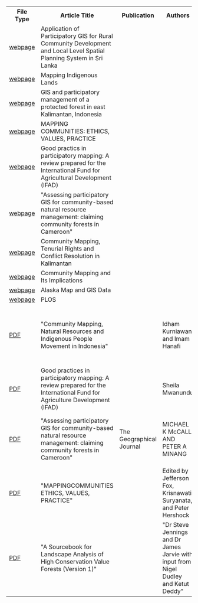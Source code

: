 <table>																																
		<tr><th>		File Type				</th><th>	Article Title	</th><th>	Publication	</th><th>	Authors	</th><th>	Institutions	</th><th>	Year	</th><th>	Month	</th><th>	Day	</th></tr>											
		<tr><td>	<a href = "	http://www.gisdevelopment.net/application/lis/rural/srilanka.htm	">	webpage	</a>	</td><td>	Application of Participatory GIS for Rural Community Development and Local Level Spatial Planning System in Sri Lanka	</td><td>		</td><td>		</td><td>		</td><td>		</td><td>		</td><td>		</td></tr>											
		<tr><td>	<a href = "	http://pgis-tk.cta.int/m07/docs/M07U02_handout_mapping_indigenous_lands_article.pdf	">	webpage	</a>	</td><td>	Mapping Indigenous Lands 	</td><td>		</td><td>		</td><td>		</td><td>		</td><td>		</td><td>		</td></tr>											
		<tr><td>	<a href = "	http://www.gisdevelopment.net/proceedings/gisdeco/sessions/cravenpf.htm	">	webpage	</a>	</td><td>	GIS and participatory management of a protected forest in east Kalimantan, Indonesia	</td><td>		</td><td>		</td><td>		</td><td>		</td><td>		</td><td>		</td></tr>											
		<tr><td>	<a href = "	http://scholarspace.manoa.hawaii.edu/bitstream/handle/10125/2480/FoxHershockMappingCommunities.pdf	">	webpage	</a>	</td><td>	MAPPING COMMUNITIES: ETHICS, VALUES, PRACTICE	</td><td>		</td><td>		</td><td>		</td><td>		</td><td>		</td><td>		</td></tr>											
		<tr><td>	<a href = "	http://www.ifad.org/pub/map/pm_web.pdf	">	webpage	</a>	</td><td>	Good practics in participatory mapping: A review prepared for the International  Fund for Agricultural Development (IFAD)	</td><td>		</td><td>		</td><td>		</td><td>		</td><td>		</td><td>		</td></tr>											
		<tr><td>	<a href = "	http://www.communitycarbonforestry.org/NewPublications/Assessing%20Participatory%20GIS%20-%20Minang.pdf	">	webpage	</a>	</td><td>	"Assessing participatory GIS for community-based 
natural resource management: claiming 
community forests in Cameroon"	</td><td>		</td><td>		</td><td>		</td><td>		</td><td>		</td><td>		</td></tr>											
		<tr><td>	<a href = "	http://epress.anu.edu.au/apem/borneo/mobile_devices/ch05.html	">	webpage	</a>	</td><td>	Community Mapping, Tenurial Rights and Conflict Resolution in Kalimantan	</td><td>		</td><td>		</td><td>		</td><td>		</td><td>		</td><td>		</td></tr>											
		<tr><td>	<a href = "	http://epress.anu.edu.au/apem/borneo/mobile_devices/ch05s03.html#d0e3779	">	webpage	</a>	</td><td>	Community Mapping and Its Implications	</td><td>		</td><td>		</td><td>		</td><td>		</td><td>		</td><td>		</td></tr>											
		<tr><td>	<a href = "	http://www.libremap.org/data/state/alaska/	">	webpage	</a>	</td><td>	Alaska Map and GIS Data	</td><td>		</td><td>		</td><td>		</td><td>		</td><td>		</td><td>		</td></tr>											
		<tr><td>	<a href = "	http://www.plos.org/	">	webpage	</a>	</td><td>	PLOS	</td><td>		</td><td>		</td><td>		</td><td>		</td><td>		</td><td>		</td></tr>											
		<tr><td>	<a href = "	http://www.landcoalition.org/sites/default/files/legacy/legacypdf/04_JKPP_community_mapping_indonesia_ino.pdf	">	PDF	</a>	</td><td>	"Community Mapping, Natural Resources and 
Indigenous People Movement in Indonesia"	</td><td>		</td><td>	Idham Kurniawan and Imam Hanafi	</td><td>	"Jaringan Kerja Pemetaan Partisipatif (JKPP) 
Indonesian Community Mapping Network"	</td><td>	2004	</td><td>	November	</td><td>	8 – 10	</td></tr>											
		<tr><td>	<a href = "	http://www.ifad.org/pub/map/pm_web.pdf	">	PDF	</a>	</td><td>	Good practices in participatory mapping: A review prepared for the International Fund for Agriculture Development (IFAD)	</td><td>		</td><td>	Sheila Mwanundu	</td><td>	International Fund for Agriculture Development (IFAD)	</td><td>	2009	</td><td>		</td><td>		</td></tr>											
		<tr><td>	<a href = "	http://www.communitycarbonforestry.org/NewPublications/Assessing%20Participatory%20GIS%20-%20Minang.pdf	">	PDF	</a>	</td><td>	"Assessing participatory GIS for community-based 
natural resource management: claiming 
community forests in Cameroon"	</td><td>	The Geographical Journal	</td><td>	MICHAEL K McCALL AND PETER A MINANG	</td><td>	International Institute for GeoInformation Science and Earth Observation (ITC)	</td><td>	2005	</td><td>	July	</td><td>		</td></tr>											
		<tr><td>	<a href = "	http://scholarspace.manoa.hawaii.edu/bitstream/handle/10125/2480/FoxHershockMappingCommunities.pdf	">	PDF	</a>	</td><td>	"MAPPINGCOMMUNITIES
ETHICS, VALUES, PRACTICE"	</td><td>		</td><td>	Edited by Jefferson Fox, Krisnawati Suryanata, and Peter Hershock	</td><td>	East-West Center	</td><td>	2005	</td><td>		</td><td>		</td></tr>											
		<tr><td>	<a href = "	http://www.hcvnetwork.org/resources/folder.2006-09-29.6584228415/hcvf-landscape-sourcebook-final-version.pdf	">	PDF	</a>	</td><td>	"A Sourcebook for 
Landscape Analysis of High
Conservation Value Forests (Version 1)"	</td><td>		</td><td>	"Dr Steve Jennings and Dr James Jarvie 
with input from Nigel Dudley and Ketut Deddy"	</td><td>	ProForest (funded by WWF Switzerland)	</td><td>		</td><td>		</td><td>		</td></tr>											
</table>																																
